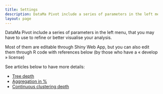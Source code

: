 ```yaml
---
title: Settings
description: DataMa Pivot include a series of parameters in the left menu, that you may have to use to refine or better visualise your analysis.
layout: page
---
```


DataMa Pivot include a series of parameters in the left menu, that you may have to use to refine or better visualise your analysis.

Most of them are editable through Shiny Web App, but you can also edit them through R code with references below (by those who have a « develop » license)

See articles below to have more details:

* [Tree depth]({{site.url}}{{site.baseurl}}/core_app/pivot/web_application/menu/settings/tree_depth)
* [Aggregation in %]({{site.url}}{{site.baseurl}}/core_app/pivot/web_application/menu/settings/aggregation_in_percent)
* [Continuous clustering depth]({{site.url}}{{site.baseurl}}/core_app/pivot/web_application/menu/settings/continuous_clustering_depth)

